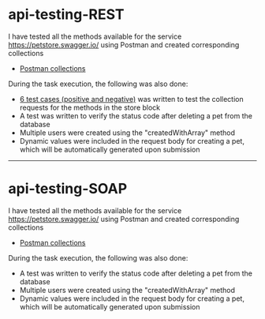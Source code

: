 # api-testing-REST

I have tested all the methods available for the service https://petstore.swagger.io/ using Postman and created corresponding collections
* [Postman collections](https://www.postman.com/katerinasavitskaya/workspace/my-workspace/collection/26966318-dad42019-8c7e-4cc7-81c6-29c0f3ddf096?action=share&creator=26966318)
 
During the task execution, the following was also done:
- [6 test cases (positive and negative)](https://docs.google.com/spreadsheets/d/1k2z7gl5ZaHlFoKpWSYWDLnFi1WMKgvxBoEloQ1ncQcE/edit#gid=594504188) was written to test the collection requests for the methods in the store block
- A test was written to verify the status code after deleting a pet from the database
- Multiple users were created using the "createdWithArray" method
- Dynamic values were included in the request body for creating a pet, which will be automatically generated upon submission


---
# api-testing-SOAP





I have tested all the methods available for the service https://petstore.swagger.io/ using Postman and created corresponding collections
* [Postman collections](https://www.postman.com/katerinasavitskaya/workspace/my-workspace/collection/26966318-dad42019-8c7e-4cc7-81c6-29c0f3ddf096?action=share&creator=26966318)
 
During the task execution, the following was also done:
- A test was written to verify the status code after deleting a pet from the database
- Multiple users were created using the "createdWithArray" method
- Dynamic values were included in the request body for creating a pet, which will be automatically generated upon submission
